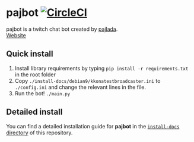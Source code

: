# pajbot [![CircleCI](https://circleci.com/gh/pajbot/pajbot.svg?style=svg)](https://circleci.com/gh/pajbot/pajbot)

pajbot is a twitch chat bot created by [pajlada](http://twitch.tv/pajlada).  
[Website](https://pajbot.com)

## Quick install

1. Install library requirements by typing `pip install -r requirements.txt` in
   the root folder
2. Copy `./install-docs/debian9/kkonatestbroadcaster.ini` to `./config.ini` and
   change the relevant lines in the file.
3. Run the bot! `./main.py`

## Detailed install

You can find a detailed installation guide for **pajbot** in the
[`install-docs` directory](./install-docs) of this repository.
